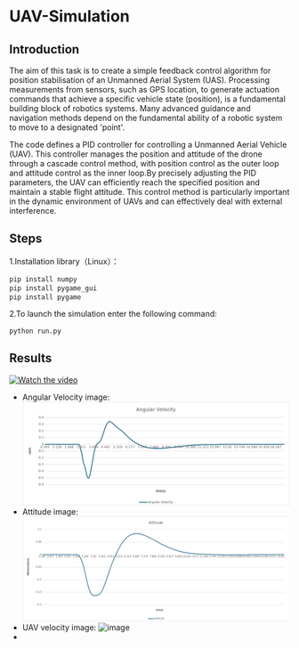 # UAV-Simulation
## Introduction
The aim of this task is to create a simple feedback control algorithm for position stabilisation of an Unmanned Aerial System (UAS). Processing measurements from sensors, such as GPS location, to generate actuation commands that achieve a specific vehicle state (position), is a fundamental building block of robotics systems. Many advanced guidance and navigation methods depend on the fundamental ability of a robotic system to move to a designated 'point'.

The code defines a PID controller for controlling a Unmanned Aerial Vehicle (UAV). This controller manages the position and attitude of the drone through a cascade control method, with position control as the outer loop and attitude control as the inner loop.By precisely adjusting the PID parameters, the UAV can efficiently reach the specified position and maintain a stable flight attitude. This control method is particularly important in the dynamic environment of UAVs and can effectively deal with external interference.

## Steps
1.Installation library（Linux）：

```
pip install numpy
pip install pygame_gui
pip install pygame
```
2.To launch the simulation enter the following command:
```
python run.py
```
## Results
[![Watch the video](https://img.youtube.com/vi/Fey6LxFukqU/0.jpg)](https://www.youtube.com/watch?v=Fey6LxFukqU)
- Angular Velocity image:
  ![image](https://github.com/Sen66666666/UAV-Simulation/blob/main/2%2C1angular%20velocity.png)
- Attitude image:
  ![image](https://github.com/Sen66666666/UAV-Simulation/blob/main/attitude2%2C1.png)
- UAV velocity image:
  ![image]()
- 

